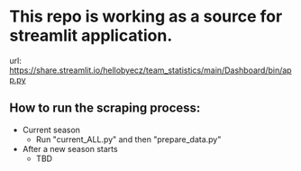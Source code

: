 # This repo is working as a source for streamlit application.

url: https://share.streamlit.io/hellobyecz/team_statistics/main/Dashboard/bin/app.py


## How to run the scraping process:
- Current season
  - Run "current_ALL.py" and then "prepare_data.py"
- After a new season starts
  - TBD
